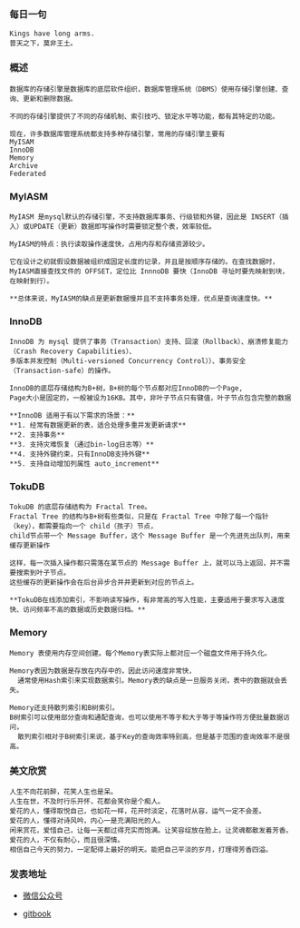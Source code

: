 ### 每日一句

```text
Kings have long arms. 
普天之下，莫非王土。
```

### 概述

```text
数据库的存储引擎是数据库的底层软件组织，数据库管理系统（DBMS）使用存储引擎创建、查询、更新和删除数据。

不同的存储引擎提供了不同的存储机制、索引技巧、锁定水平等功能，都有其特定的功能。

现在，许多数据库管理系统都支持多种存储引擎，常用的存储引擎主要有
MyISAM
InnoDB
Memory
Archive
Federated
```

### MyIASM

```text
MyIASM 是mysql默认的存储引擎，不支持数据库事务、行级锁和外键，因此是 INSERT（插入）或UPDATE（更新）数据即写操作时需要锁定整个表，效率较低。

MyIASM的特点：执行读取操作速度快，占用内存和存储资源较少。

它在设计之初就假设数据被组织成固定长度的记录，并且是按顺序存储的。在查找数据时，MyIASM直接查找文件的 OFFSET，定位比 InnnoDB 要快（InnoDB 寻址时要先映射到块，在映射到行）。

**总体来说，MyIASM的缺点是更新数据慢并且不支持事务处理，优点是查询速度快。**
```

### InnoDB

```text
InnoDB 为 mysql 提供了事务（Transaction）支持、回滚（Rollback）、崩溃修复能力（Crash Recovery Capabilities）、
多版本并发控制（Multi-versioned Concurrency Control））、事务安全（Transaction-safe）的操作。

InnoDB的底层存储结构为B+树，B+树的每个节点都对应InnoDB的一个Page, 
Page大小是固定的，一般被设为16KB。其中，非叶子节点只有键值，叶子节点包含完整的数据

```


```text
**InnoDB 适用于有以下需求的场景：**
**1. 经常有数据更新的表，适合处理多重并发更新请求**
**2. 支持事务**
**3. 支持灾难恢复（通过bin-log日志等）**
**4. 支持外键约束，只有InnoDB支持外键**
**5. 支持自动增加列属性 auto_increment**
```

### TokuDB

```text
TokuDB 的底层存储结构为 Fractal Tree。
Fractal Tree 的结构与B+树有些类似，只是在 Fractal Tree 中除了每一个指针（key），都需要指向一个 child（孩子）节点，
child节点带一个 Message Buffer，这个 Message Buffer 是一个先进先出队列，用来缓存更新操作

```

```text
这样，每一次插入操作都只需落在某节点的 Message Buffer 上，就可以马上返回，并不需要搜索到叶子节点。
这些缓存的更新操作会在后台异步合并并更新到对应的节点上。

**TokuDB在线添加索引，不影响读写操作，有非常高的写入性能，主要适用于要求写入速度快、访问频率不高的数据或历史数据归档。**
```

### Memory

```text
Memory 表使用内存空间创建。每个Memory表实际上都对应一个磁盘文件用于持久化。

Memory表因为数据是存放在内存中的，因此访问速度非常快，
  通常使用Hash索引来实现数据索引。Memory表的缺点是一旦服务关闭，表中的数据就会丢失。

Memory还支持散列索引和B树索引。
B树索引可以使用部分查询和通配查询，也可以使用不等于和大于等于等操作符方便批量数据访问，
  散列索引相对于B树索引来说，基于Key的查询效率特别高，但是基于范围的查询效率不是很高。
```

### 美文欣赏

```text
人生不向花前醉，花笑人生也是呆。
人生在世，不及时行乐开怀，花都会笑你是个痴人。
爱花的人，懂得取悦自己，也如花一样，花开时淡定，花落时从容，运气一定不会差。
爱花的人，懂得对诗风吟，内心一是充满阳光的人。
闲来赏花，爱惜自己，让每一天都过得充实而饱满。让笑容绽放在脸上，让灵魂都散发着芳香。
爱花的人，不仅有耐心，而且很深情。
相信自己今天的努力，一定配得上最好的明天。能把自己平淡的岁月，打理得芳香四溢。
```



### 发表地址

- [微信公众号](http://mp.weixin.qq.com/s?__biz=MzI5ODYyOTE0OQ==&mid=2247483859&idx=1&sn=aea843ae7ea2ed63062dc10dd8f9f589&chksm=eca3a0a1dbd429b7d798b18488bc9a2091ce412a9eec7e78337cebcf4d66e71600ebffe3578b#rd)

- [gitbook](https://yltrcc.gitbook.io/wechat-official-accounts/2021.11/2mysql-cun-chu-yin-qing)
